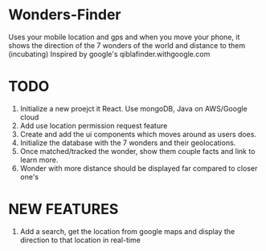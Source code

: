 # Wonders-Finder
Uses your mobile location and gps and when you move your phone, it shows the direction of the 7 wonders of the world and distance to them (incubating)
Inspired by google's qiblafinder.withgoogle.com

# TODO
1. Initialize a new proejct it React. Use mongoDB, Java on AWS/Google cloud
2. Add use location permission request feature
3. Create and add the ui components which moves around as users does.
4. Initialize the database with the 7 wonders and their geolocations.
5. Once matched/tracked the wonder, show them couple facts and link to learn more.
6. Wonder with more distance should be displayed far compared to closer one's


# NEW FEATURES
1. Add a search, get the location from google maps and display the direction to that location in real-time
